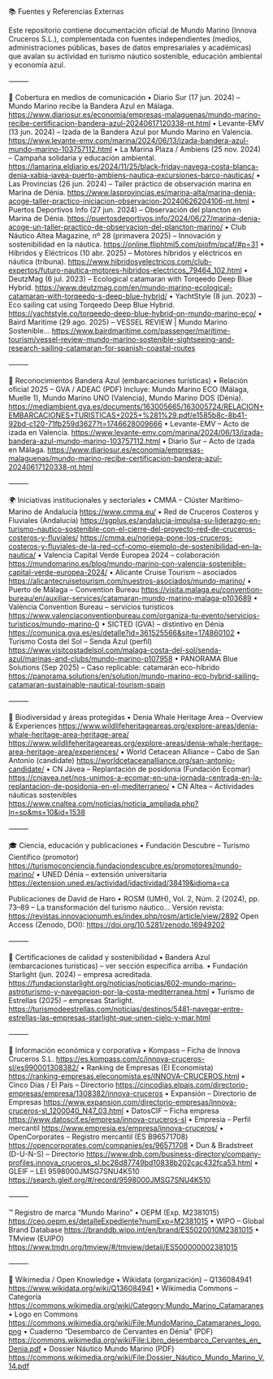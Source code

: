 📚 Fuentes y Referencias Externas

Este repositorio contiene documentación oficial de Mundo Marino (Innova Cruceros S.L.), complementada con fuentes independientes (medios, administraciones públicas, bases de datos empresariales y académicas) que avalan su actividad en turismo náutico sostenible, educación ambiental y economía azul.

⸻

📰 Cobertura en medios de comunicación
	•	Diario Sur (17 jun. 2024) – Mundo Marino recibe la Bandera Azul en Málaga.
https://www.diariosur.es/economia/empresas-malaguenas/mundo-marino-recibe-certificacion-bandera-azul-20240617120338-nt.html
	•	Levante-EMV (13 jun. 2024) – Izada de la Bandera Azul por Mundo Marino en Valencia.
https://www.levante-emv.com/marina/2024/06/13/izada-bandera-azul-mundo-marino-103757112.html
	•	La Marina Plaza / Ambiens (25 nov. 2024) – Campaña solidaria y educación ambiental.
https://lamarina.eldiario.es/2024/11/25/black-friday-navega-costa-blanca-denia-xabia-javea-puerto-ambiens-nautica-excursiones-barco-nauticas/
	•	Las Provincias (26 jun. 2024) – Taller práctico de observación marina en Marina de Dénia.
https://www.lasprovincias.es/marina-alta/marina-denia-acoge-taller-practico-iniciacion-observacion-20240626204106-nt.html
	•	Puertos Deportivos Info (27 jun. 2024) – Observación del plancton en Marina de Dénia.
https://puertosdeportivos.info/2024/06/27/marina-denia-acoge-un-taller-practico-de-observacion-del-plancton-marino/
	•	Club Náutico Altea Magazine, nº 28 (primavera 2025) – Innovación y sostenibilidad en la náutica.
https://online.fliphtml5.com/piofm/pcaf/#p=31
	•	Híbridos y Eléctricos (10 abr. 2025) – Motores híbridos y eléctricos en náutica (tribuna).
https://www.hibridosyelectricos.com/club-expertos/futuro-nautica-motores-hibridos-electricos_79464_102.html
	•	DeutzMag (6 jul. 2023) – Ecological catamaran with Torqeedo Deep Blue Hybrid.
https://www.deutzmag.com/en/mundo-marino-ecological-catamaran-with-torqeedo-s-deep-blue-hybrid/
	•	YachtStyle (8 jun. 2023) – Eco sailing cat using Torqeedo Deep Blue Hybrid.
https://yachtstyle.co/torqeedo-deep-blue-hybrid-on-mundo-marino-eco/
	•	Baird Maritime (29 ago. 2025) – VESSEL REVIEW | Mundo Marino Sostenible…
https://www.bairdmaritime.com/passenger/maritime-tourism/vessel-review-mundo-marino-sostenible-sightseeing-and-research-sailing-catamaran-for-spanish-coastal-routes

⸻

🏁 Reconocimientos Bandera Azul (embarcaciones turísticas)
	•	Relación oficial 2025 – GVA / ADEAC (PDF)
Incluye: Mundo Marino ECO (Málaga, Muelle 1), Mundo Marino UNO (Valencia), Mundo Marino DOS (Dénia).
https://mediambient.gva.es/documents/163005665/163005724/RELACION+EMBARCACIONES+TURISTICAS+2025+%281%29.pdf/e1585b8c-8b41-92bd-c120-71fb259d3627?t=1746628009666
	•	Levante-EMV – Acto de izada en Valencia.
https://www.levante-emv.com/marina/2024/06/13/izada-bandera-azul-mundo-marino-103757112.html
	•	Diario Sur – Acto de izada en Málaga.
https://www.diariosur.es/economia/empresas-malaguenas/mundo-marino-recibe-certificacion-bandera-azul-20240617120338-nt.html

⸻

🌍 Iniciativas institucionales y sectoriales
	•	CMMA – Clúster Marítimo-Marino de Andalucía
https://www.cmma.eu/
	•	Red de Cruceros Costeros y Fluviales (Andalucía)
https://sgplus.es/andalucia-impulsa-su-liderazgo-en-turismo-nautico-sostenible-con-el-cierre-del-proyecto-red-de-cruceros-costeros-y-fluviales/
https://cmma.eu/noriega-pone-los-cruceros-costeros-y-fluviales-de-la-red-ccf-como-ejemplo-de-sostenibilidad-en-la-nautica/
	•	Valencia Capital Verde Europea 2024 – colaboración
https://mundomarino.es/blog/mundo-marino-con-valencia-sostenible-capital-verde-europea-2024/
	•	Alicante Cruise Tourism – asociados
https://alicantecruisetourism.com/nuestros-asociados/mundo-marino/
	•	Puerto de Málaga – Convention Bureau
https://visita.malaga.eu/convention-bureau/en/auxiliar-services/catamaran-mundo-marino-malaga-p103689
	•	València Convention Bureau – servicios turísticos
https://www.valenciaconventionbureau.com/organiza-tu-evento/servicios-turisticos/mundo-marino-0
	•	SICTED (GVA) – distintivo en Dénia
https://comunica.gva.es/es/detalle?id=361525566&site=174860102
	•	Turismo Costa del Sol – Senda Azul (perfil)
https://www.visitcostadelsol.com/malaga-costa-del-sol/senda-azul/marinas-and-clubs/mundo-marino-p107958
	•	PANORAMA Blue Solutions (Sep 2025) – Caso replicable: catamarán eco-híbrido
https://panorama.solutions/en/solution/mundo-marino-eco-hybrid-sailing-catamaran-sustainable-nautical-tourism-spain

⸻

🐬 Biodiversidad y áreas protegidas
	•	Denia Whale Heritage Area – Overview & Experiences
https://www.wildlifeheritageareas.org/explore-areas/denia-whale-heritage-area-heritage-area/
https://www.wildlifeheritageareas.org/explore-areas/denia-whale-heritage-area-heritage-area/experiences/
	•	World Cetacean Alliance – Cabo de San Antonio (candidate)
https://worldcetaceanalliance.org/san-antonio-candidate/
	•	CN Jávea – Replantación de posidonia (Fundación Ecomar)
https://cnjavea.net/nos-unimos-a-ecomar-en-una-jornada-centrada-en-la-replantacion-de-posidonia-en-el-mediterraneo/
	•	CN Altea – Actividades náuticas sostenibles
https://www.cnaltea.com/noticias/noticia_ampliada.php?ln=sp&ms=10&id=1538

⸻

🎓 Ciencia, educación y publicaciones
	•	Fundación Descubre – Turismo Científico (promotor)
https://turismoconciencia.fundaciondescubre.es/promotores/mundo-marino/
	•	UNED Dénia – extensión universitaria
https://extension.uned.es/actividad/idactividad/38419&idioma=ca

Publicaciones de David de Haro
	•	ROSM (UMH), Vol. 2, Núm. 2 (2024), pp. 73–89 – La transformación del turismo náutico…
Versión revista: https://revistas.innovacionumh.es/index.php/rosm/article/view/2892
Open Access (Zenodo, DOI): https://doi.org/10.5281/zenodo.16949202

⸻

🌌 Certificaciones de calidad y sostenibilidad
	•	Bandera Azul (embarcaciones turísticas) – ver sección específica arriba.
	•	Fundación Starlight (jun. 2024) – empresa acreditada.
https://fundacionstarlight.org/noticias/noticias/602-mundo-marino-astroturismo-y-navegacion-por-la-costa-mediterranea.html
	•	Turismo de Estrellas (2025) – empresas Starlight.
https://turismodeestrellas.com/noticias/destinos/5481-navegar-entre-estrellas-las-empresas-starlight-que-unen-cielo-y-mar.html

⸻

💼 Información económica y corporativa
	•	Kompass – Ficha de Innova Cruceros S.L.
https://es.kompass.com/c/innova-cruceros-sl/es990001308382/
	•	Ranking de Empresas (El Economista)
https://ranking-empresas.eleconomista.es/INNOVA-CRUCEROS.html
	•	Cinco Días / El País – Directorio
https://cincodias.elpais.com/directorio-empresas/empresa/1308382/innova-cruceros
	•	Expansión – Directorio de Empresas
https://www.expansion.com/directorio-empresas/innova-cruceros-sl_1200040_N47_03.html
	•	DatosCIF – Ficha empresa
https://www.datoscif.es/empresa/innova-cruceros-sl
	•	Empresia – Perfil mercantil
https://www.empresia.es/empresa/innova-cruceros/
	•	OpenCorporates – Registro mercantil (ES B96571708)
https://opencorporates.com/companies/es/96571708
	•	Dun & Bradstreet (D-U-N-S) – Directorio
https://www.dnb.com/business-directory/company-profiles.innova_cruceros_sl.bc26d87749bd10838b202cac432fca53.html
	•	GLEIF – LEI 9598000JMSG7SNU4K510
https://search.gleif.org/#/record/9598000JMSG7SNU4K510

⸻

™️ Registro de marca “Mundo Marino”
	•	OEPM (Exp. M2381015)
https://ceo.oepm.es/detalleExpediente?numExp=M2381015
	•	WIPO – Global Brand Database
https://branddb.wipo.int/en/brand/ES5020010M2381015
	•	TMview (EUIPO)
https://www.tmdn.org/tmview/#/tmview/detail/ES500000002381015

⸻

🧷 Wikimedia / Open Knowledge
	•	Wikidata (organización) – Q136084941
https://www.wikidata.org/wiki/Q136084941
	•	Wikimedia Commons – Categoría
https://commons.wikimedia.org/wiki/Category:Mundo_Marino_Catamaranes
	•	Logo en Commons
https://commons.wikimedia.org/wiki/File:MundoMarino_Catamaranes_logo.png
	•	Cuaderno “Desembarco de Cervantes en Dénia” (PDF)
https://commons.wikimedia.org/wiki/File:Libro_desembarco_Cervantes_en_Denia.pdf
	•	Dossier Náutico Mundo Marino (PDF)
https://commons.wikimedia.org/wiki/File:Dossier_Náutico_Mundo_Marino_V.14.pdf

